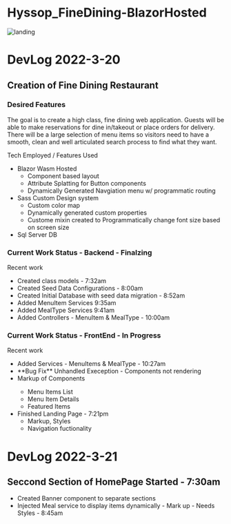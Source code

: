 ﻿# Hyssop_FineDining-BlazorHosted
 ![landing](https://user-images.githubusercontent.com/71806398/159197638-491e0c69-5c83-4e7c-a24c-603a554f8d86.png)

 
<h1>
  DevLog 2022-3-20 
  </h1>
  
<h2>
  Creation of Fine Dining Restaurant
  </h2>
  <h3>
 Desired Features
 </h3>
 <p>
 The goal is to create a high class, fine dining web application. Guests will be able to make reservations for dine in/takeout  or place orders for delivery. There will be a large selection of menu items so visitors need to have a smooth, clean and well articulated search process to find what they want. 
 </p>
 
  <p>
  Tech Employed / Features Used
  </p>
  <ul>
  <li>
    Blazor Wasm Hosted
   <ul>
    <li>
     Component based layout
    </li>
     <li>
     Attribute Splatting for Button components
    </li>
     <li>
     Dynamically Generated Navgiation menu w/ programmatic routing
    </li>
   </ul>
  </li>
  <li>
    Sass Custom Design system
   <ul>
    <li>
     Custom color map
    </li>
       <li>
     Dynamically generated custom properties
    </li>
     <li>
     Custome mixin created to Programmatically change font size based on screen size
    </li>
   </ul>
  </li>
  <li>
    Sql Server DB
  </li>
  </ul>
  
  <h3>
  Current Work Status  - Backend - Finalzing
  </h3>
  <p>
  Recent work 
  <ul>
    <li>
      Created class models  - 7:32am
    </li>
    <li>
      Created Seed Data Configurations - 8:00am
    </li>
    <li>
      Created Initial Database with seed data migration - 8:52am
    </li>
    <li>
      Added MenuItem Services 9:35am
    </li>
     <li>
      Added MealType Services 9:41am
    </li>
     <li>
      Added Controllers - MenuItem & MealType - 10:00am
    </li>
    </ul>
  </p>
  
  <h3>
  Current Work Status  - FrontEnd - In Progress
  </h3>
  <p>
  Recent work 
  <ul>
   <li>
     Added Services - MenuItems & MealType - 10:27am
    </li>
    <li>
      **Bug Fix** Unhandled Exeception - Components not rendering
    </li>
    <li>
      Markup of Components       
    </li>
      <ul>
         <li>
          Menu Items List
        </li>
        <li>
          Menu Item Details
        </li>
         <li>
          Featured Items
        </li>
      </ul>
    <li>
      Finished Landing Page - 7:21pm
      <ul>
        <li>
          Markup, Styles
        </li>
          <li>
          Navigation fuctionality
        </li>
      </ul>
    </li>
    </ul>
  </p>
  
  <h1>
  DevLog 2022-3-21 
  </h1>
  
<h2>
 Seccond Section of HomePage Started - 7:30am 
  </h2>
   <ul>
        <li>
         Created Banner component to separate sections
        </li>
          <li>
         Injected Meal service to display items dynamically - Mark up - Needs Styles - 8:45am
        </li>
      </ul>
